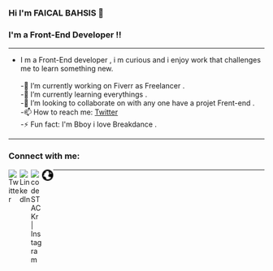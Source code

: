 ### Hi I'm FAICAL BAHSIS 👋

### I'm a Front-End Developer !!

<hr>

- I m a Front-End developer , i m curious and i enjoy work that challenges me to learn something new.
<br/><br/>
-🔭 I’m currently working on  Fiverr as Freelancer .<br/>
-🌱 I’m currently learning everythings .<br/>
-👯 I’m looking to collaborate on with any one have a projet Frent-end .<br/>
-📫 How to reach me: <a href="https://twitter.com/FBahsis">Twitter</a><br/>
-⚡ Fun fact: I'm Bboy i love Breakdance .<br/>

<hr>

### Connect with me:
<a href="#"><img align="left" alt="Twitter" width="22px" src="https://cdn.jsdelivr.net/npm/simple-icons@v3/icons/twitter.svg" /></a>
<a href="#"><img align="left" alt="LinkedIn" width="22px" src="https://cdn.jsdelivr.net/npm/simple-icons@v3/icons/linkedin.svg" /></a>
<a href="#"><img align="left" alt="codeSTACKr | Instagram" width="22px" src="https://cdn.jsdelivr.net/npm/simple-icons@v3/icons/instagram.svg" /></a>
<a href="#"><img align="left" alt="codeSTACKr.com" width="22px" src="https://raw.githubusercontent.com/iconic/open-iconic/master/svg/globe.svg" /></a>

<hr>